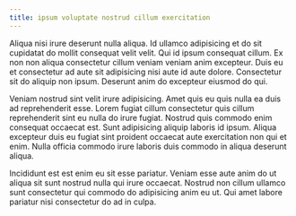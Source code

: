 ```yaml
---
title: ipsum voluptate nostrud cillum exercitation
---
```


Aliqua nisi irure deserunt nulla aliqua. Id ullamco adipisicing et do sit cupidatat do mollit consequat velit velit. Qui id ipsum consequat cillum. Ex non non aliqua consectetur cillum veniam veniam anim excepteur. Duis eu et consectetur ad aute sit adipisicing nisi aute id aute dolore. Consectetur sit do aliquip non ipsum. Deserunt anim do excepteur eiusmod do qui.

Veniam nostrud sint velit irure adipisicing. Amet quis eu quis nulla ea duis ad reprehenderit esse. Lorem fugiat cillum consectetur quis cillum reprehenderit sint eu nulla do irure fugiat. Nostrud quis commodo enim consequat occaecat est. Sunt adipisicing aliquip laboris id ipsum. Aliqua excepteur duis eu fugiat sint proident occaecat aute exercitation non qui et enim. Nulla officia commodo irure laboris duis commodo in aliqua deserunt aliqua.

Incididunt est est enim eu sit esse pariatur. Veniam esse aute anim do ut aliqua sit sunt nostrud nulla qui irure occaecat. Nostrud non cillum ullamco sunt consectetur qui commodo do adipisicing anim eu ut. Qui amet labore pariatur nisi consectetur do ad in culpa.